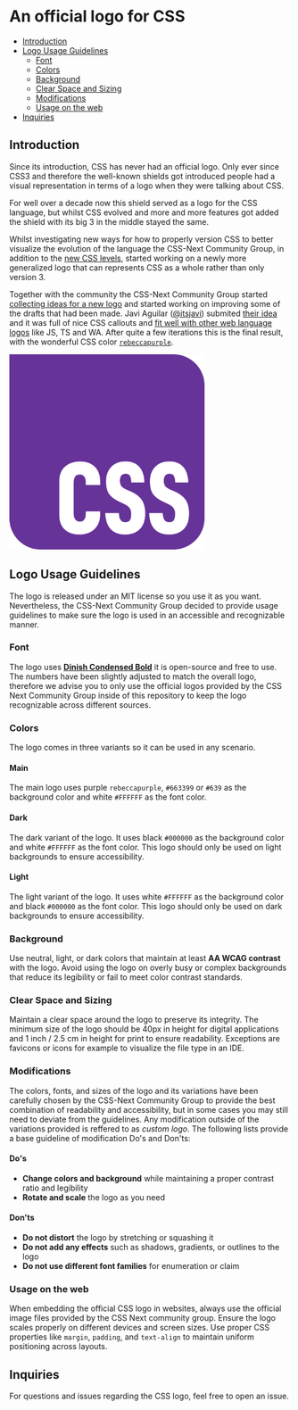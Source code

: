 # An official logo for CSS

- [Introduction](#introduction)
- [Logo Usage Guidelines](#logo-usage-guidelines)
  - [Font](#font)
  - [Colors](#colors)
  - [Background](#background)
  - [Clear Space and Sizing](#clear-space-and-sizing)
  - [Modifications](#modifications)
  - [Usage on the web](#usage-on-the-web)
- [Inquiries](#inquiries)

## Introduction

Since its introduction, CSS has never had an official logo. Only ever since CSS3 and therefore the well-known shields got introduced people had a visual representation in terms of a logo when they were talking about CSS.

For well over a decade now this shield served as a logo for the CSS language, but whilst CSS evolved and more and more features got added the shield with its big 3 in the middle stayed the same.

Whilst investigating new ways for how to properly version CSS to better visualize the evolution of the language the CSS-Next Community Group, in addition to the [new CSS levels](https://github.com/CSS-Next/css-next/discussions/92), started working on a newly more generalized logo that can represents CSS as a whole rather than only version 3.

Together with the community the CSS-Next Community Group started [collecting ideas for a new logo](https://github.com/CSS-Next/css-next/issues/105) and started working on improving some of the drafts that had been made. Javi Aguilar ([@itsjavi](https://github.com/itsjavi)) submited [their idea](https://itsjavi.com/projects/new-css-logo/) and it was full of nice CSS callouts and [fit well with other web language logos](https://github.com/CSS-Next/css-next/issues/105#issuecomment-2288115145) like JS, TS and WA. After quite a few iterations this is the final result, with the wonderful CSS color [`rebeccapurple`](https://meyerweb.com/eric/thoughts/2014/06/19/rebeccapurple/).

<img src="css.png" width="350"/>

## Logo Usage Guidelines

The logo is released under an MIT license so you use it as you want. Nevertheless, the CSS-Next Community Group decided to provide usage guidelines to make sure the logo is used in an accessible and recognizable manner.

### Font

The logo uses [**Dinish Condensed Bold**](https://github.com/playbeing/dinish) it is open-source and free to use. The numbers have been slightly adjusted to match the overall logo, therefore we advise you to only use the official logos provided by the CSS Next Community Group inside of this repository to keep the logo recognizable across different sources.

### Colors

The logo comes in three variants so it can be used in any scenario.

#### Main

The main logo uses purple `rebeccapurple`, `#663399` or `#639` as the background color and white `#FFFFFF` as the font color.

#### Dark

The dark variant of the logo. It uses black `#000000` as the background color and white `#FFFFFF` as the font color. This logo should only be used on light backgrounds to ensure accessibility.

#### Light

The light variant of the logo. It uses white `#FFFFFF` as the background color and black `#000000` as the font color. This logo should only be used on dark backgrounds to ensure accessibility.

### Background

Use neutral, light, or dark colors that maintain at least **AA WCAG contrast** with the logo. Avoid using the logo on overly busy or complex backgrounds that reduce its legibility or fail to meet color contrast standards.

### Clear Space and Sizing

Maintain a clear space around the logo to preserve its integrity. The minimum size of the logo should be 40px in height for digital applications and 1 inch / 2.5 cm in height for print to ensure readability.
Exceptions are favicons or icons for example to visualize the file type in an IDE.

### Modifications

The colors, fonts, and sizes of the logo and its variations have been carefully chosen by the CSS-Next Community Group to provide the best combination of readability and accessibility, but in some cases you may still need to deviate from the guidelines. Any modification outside of the variations provided is reffered to as _custom logo_. The following lists provide a base guideline of modification Do's and Don'ts:

#### Do's
- **Change colors and background** while maintaining a proper contrast ratio and legibility
- **Rotate and scale** the logo as you need

#### Don'ts

- **Do not distort** the logo by stretching or squashing it
- **Do not add any effects** such as shadows, gradients, or outlines to the logo
- **Do not use different font families** for enumeration or claim

### Usage on the web

When embedding the official CSS logo in websites, always use the official image files provided by the CSS Next community group. Ensure the logo scales properly on different devices and screen sizes.
Use proper CSS properties like `margin`, `padding`, and `text-align` to maintain uniform positioning across layouts.

## Inquiries

For questions and issues regarding the CSS logo, feel free to open an issue.
